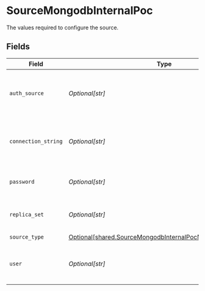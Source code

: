 # SourceMongodbInternalPoc

The values required to configure the source.


## Fields

| Field                                                                                                                                | Type                                                                                                                                 | Required                                                                                                                             | Description                                                                                                                          | Example                                                                                                                              |
| ------------------------------------------------------------------------------------------------------------------------------------ | ------------------------------------------------------------------------------------------------------------------------------------ | ------------------------------------------------------------------------------------------------------------------------------------ | ------------------------------------------------------------------------------------------------------------------------------------ | ------------------------------------------------------------------------------------------------------------------------------------ |
| `auth_source`                                                                                                                        | *Optional[str]*                                                                                                                      | :heavy_minus_sign:                                                                                                                   | The authentication source where the user information is stored.                                                                      | admin                                                                                                                                |
| `connection_string`                                                                                                                  | *Optional[str]*                                                                                                                      | :heavy_minus_sign:                                                                                                                   | The connection string of the database that you want to replicate..                                                                   | mongodb+srv://example.mongodb.net                                                                                                    |
| `password`                                                                                                                           | *Optional[str]*                                                                                                                      | :heavy_minus_sign:                                                                                                                   | The password associated with this username.                                                                                          |                                                                                                                                      |
| `replica_set`                                                                                                                        | *Optional[str]*                                                                                                                      | :heavy_minus_sign:                                                                                                                   | The name of the replica set to be replicated.                                                                                        |                                                                                                                                      |
| `source_type`                                                                                                                        | [Optional[shared.SourceMongodbInternalPocMongodbInternalPoc]](undefined/models/shared/sourcemongodbinternalpocmongodbinternalpoc.md) | :heavy_check_mark:                                                                                                                   | N/A                                                                                                                                  |                                                                                                                                      |
| `user`                                                                                                                               | *Optional[str]*                                                                                                                      | :heavy_minus_sign:                                                                                                                   | The username which is used to access the database.                                                                                   |                                                                                                                                      |